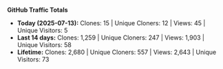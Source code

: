
**GitHub Traffic Totals**

- **Today (2025-07-13):** Clones: 15 | Unique Cloners: 12 | Views: 45 | Unique Visitors: 5
- **Last 14 days:** Clones: 1,259 | Unique Cloners: 247 | Views: 1,903 | Unique Visitors: 58
- **Lifetime:** Clones: 2,680 | Unique Cloners: 557 | Views: 2,643 | Unique Visitors: 73
